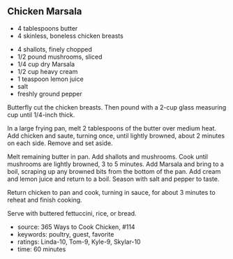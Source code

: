 Chicken Marsala
---------------

- 4 tablespoons butter
- 4 skinless, boneless chicken breasts
<!-- -->
- 4 shallots, finely chopped
- 1/2 pound mushrooms, sliced
- 1/4 cup dry Marsala
- 1/2 cup heavy cream
- 1 teaspoon lemon juice
- salt
- freshly ground pepper

Butterfly cut the chicken breasts.  Then pound with a 2-cup glass
measuring cup until 1/4-inch thick.

In a large frying pan, melt 2 tablespoons of the butter over medium
heat.  Add chicken and saute, turning once, until lightly browned,
about 2 minutes on each side.  Remove and set aside.

Melt remaining butter in pan.  Add shallots and mushrooms.  Cook until
mushrooms are lightly browned, 3 to 5 minutes.  Add Marsala and bring
to a boil, scraping up any browned bits from the bottom of the pan.
Add cream and lemon juice and return to a boil.  Season with salt and
pepper to taste.

Return chicken to pan and cook, turning in sauce, for about 3 minutes
to reheat and finish cooking.

Serve with buttered fettuccini, rice, or bread.

- source: 365 Ways to Cook Chicken, #114
- keywords: poultry, guest, favorite
- ratings: Linda-10, Tom-9, Kyle-9, Skylar-10
- time: 60 minutes
